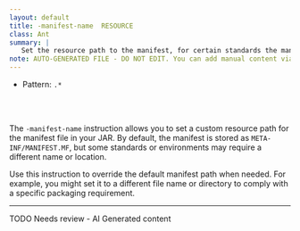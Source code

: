 ```yaml
---
layout: default
title: -manifest-name  RESOURCE
class: Ant
summary: |
   Set the resource path to the manifest, for certain standards the manifest has a different name.
note: AUTO-GENERATED FILE - DO NOT EDIT. You can add manual content via same filename in ext folder. 
---
```


- Pattern: `.*`

<!-- Manual content from: ext/manifest_name.md --><br /><br />

The `-manifest-name` instruction allows you to set a custom resource path for the manifest file in your JAR. By default, the manifest is stored as `META-INF/MANIFEST.MF`, but some standards or environments may require a different name or location.

Use this instruction to override the default manifest path when needed. For example, you might set it to a different file name or directory to comply with a specific packaging requirement.

<hr />
TODO Needs review - AI Generated content
